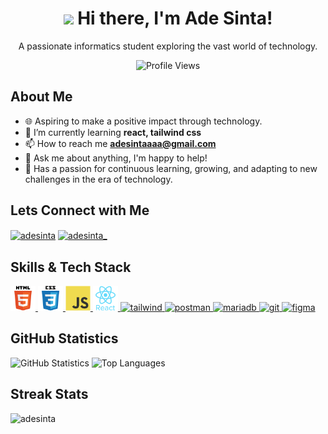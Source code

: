 <div align="center">
  <h1><img src='https://raw.githubusercontent.com/seanprashad/slackmoji/master/emoji/blob/blob-thumbs-up-gif.gif' height="30px"> Hi there, I'm Ade Sinta!</h1>
  <p>A passionate informatics student exploring the vast world of technology.</p>
  
  ![Profile Views](https://komarev.com/ghpvc/?username=adesinta&color=blue)
</div>

## About Me
- 🌐 Aspiring to make a positive impact through technology.
- 🌱 I’m currently learning **react, tailwind css**
- 📫 How to reach me **adesintaaaa@gmail.com**
- 💬 Ask me about anything, I'm happy to help!
- 🚀 Has a passion for continuous learning, growing, and adapting to new challenges in the era of technology.

## Lets Connect with Me 
<p align="left">
<a href="https://www.linkedin.com/in/adesinta/" target="blank"><img align="center" src="https://raw.githubusercontent.com/rahuldkjain/github-profile-readme-generator/master/src/images/icons/Social/linked-in-alt.svg" alt="adesinta" height="30" width="40" /></a>
<a href="https://www.instagram.com/adesinta_/" target="blank"><img align="center" src="https://raw.githubusercontent.com/rahuldkjain/github-profile-readme-generator/master/src/images/icons/Social/instagram.svg" alt="adesinta_" height="30" width="40" /></a>
</p>

## Skills & Tech Stack
<p align="left">
    <a href="https://www.w3.org/html/" target="_blank" rel="noreferrer"> 
        <img src="https://raw.githubusercontent.com/devicons/devicon/master/icons/html5/html5-original-wordmark.svg" alt="html5" width="40" height="40"/>
    </a>
    <a href="https://www.w3schools.com/css/" target="_blank" rel="noreferrer"> 
        <img src="https://raw.githubusercontent.com/devicons/devicon/master/icons/css3/css3-original-wordmark.svg" alt="css3" width="40" height="40"/> 
    </a> 
    <a href="https://developer.mozilla.org/en-US/docs/Web/JavaScript" target="_blank" rel="noreferrer"> 
        <img src="https://raw.githubusercontent.com/devicons/devicon/master/icons/javascript/javascript-original.svg" alt="javascript" width="40" height="40"/>
    </a> 
    <a href="https://reactjs.org/" target="_blank" rel="noreferrer">
        <img src="https://raw.githubusercontent.com/devicons/devicon/master/icons/react/react-original-wordmark.svg" alt="react" width="40" height="40"/> 
    </a>
    <a href="https://tailwindcss.com/" target="_blank" rel="noreferrer"> 
        <img src="https://www.vectorlogo.zone/logos/tailwindcss/tailwindcss-icon.svg" alt="tailwind" width="40" height="40"/> 
    </a> 
    <a href="https://postman.com" target="_blank" rel="noreferrer"> 
        <img src="https://www.vectorlogo.zone/logos/getpostman/getpostman-icon.svg" alt="postman" width="40" height="40"/>
     </a>
      <a href="https://mariadb.org/" target="_blank" rel="noreferrer"> 
        <img src="https://www.vectorlogo.zone/logos/mariadb/mariadb-icon.svg" alt="mariadb" width="40" height="40"/> 
        </a> 
    <a href="https://git-scm.com/" target="_blank" rel="noreferrer"> 
        <img src="https://www.vectorlogo.zone/logos/git-scm/git-scm-icon.svg" alt="git" width="40" height="40"/> 
    </a> 
    <a href="https://www.figma.com/" target="_blank" rel="noreferrer"> 
        <img src="https://www.vectorlogo.zone/logos/figma/figma-icon.svg" alt="figma" width="40" height="40"/>
    </a> 
</p>

## GitHub Statistics
<img src="https://github-readme-stats.vercel.app/api?username=adesinta&show_icons=true&count_private=true&theme=dark" alt="GitHub Statistics" height="180">
<img src="https://github-readme-stats.vercel.app/api/top-langs/?username=adesinta&layout=compact&theme=dark" alt="Top Languages" height="180">

## Streak Stats
<img src="https://github-readme-streak-stats.herokuapp.com/?user=adesinta&theme=dark" alt="adesinta" />
